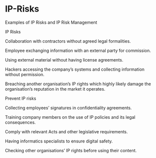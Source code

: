 # IP-Risks
Examples of IP Risks and IP Risk Management

IP Risks

Collaboration with contractors without agreed legal formalities.

Employee exchanging information with an external party for commission.

Using external material without having license agreements.

Hackers accessing the company’s systems and collecting information without permission. 

Breaching another organisation’s IP rights which highly likely damage the organisation’s reputation in the market it operates.
 

Prevent IP risks

Collecting employees’ signatures in confidentiality agreements.

Training company members on the use of IP policies and its legal consequences. 

Comply with relevant Acts and other legislative requirements.

Having informatics specialists to ensure digital safety.

Checking other organisations’ IP rights before using their content. 
